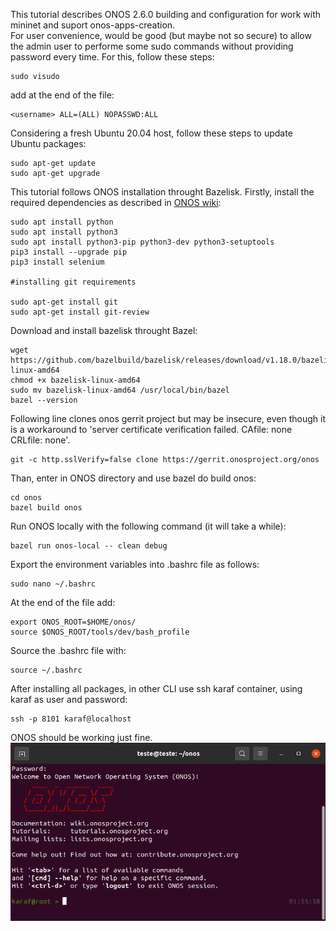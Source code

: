This tutorial describes ONOS 2.6.0 building and configuration for work with mininet and suport onos-apps-creation.<br/>
For user convenience, would be good (but maybe not so secure) to allow the admin user to performe some sudo commands without providing password every time. For this, follow these steps:


```sheel
sudo visudo
```


add at the end of the file:
```
<username> ALL=(ALL) NOPASSWD:ALL
```

Considering a fresh Ubuntu 20.04 host, follow these steps to update Ubuntu packages:

```sheel
sudo apt-get update
sudo apt-get upgrade
```
This tutorial follows ONOS installation throught Bazelisk. Firstly, install the required dependencies as described in [ONOS wiki](https://wiki.onosproject.org/display/ONOS/Installing+required+tools):

```
sudo apt install python
sudo apt install python3
sudo apt install python3-pip python3-dev python3-setuptools
pip3 install --upgrade pip
pip3 install selenium

#installing git requirements

sudo apt-get install git
sudo apt-get install git-review
```


Download and install bazelisk throught Bazel:


```
wget https://github.com/bazelbuild/bazelisk/releases/download/v1.18.0/bazelisk-linux-amd64
chmod +x bazelisk-linux-amd64
sudo mv bazelisk-linux-amd64 /usr/local/bin/bazel
bazel --version
```

Following line clones onos gerrit project but may be insecure, even though it is a workaround to 'server certificate verification failed. CAfile: none CRLfile: none'.


```
git -c http.sslVerify=false clone https://gerrit.onosproject.org/onos
```

Than, enter in ONOS directory and use bazel do build onos:


```
cd onos
bazel build onos
```

Run ONOS locally with the following command (it will take a while):


```
bazel run onos-local -- clean debug
```


Export the environment variables into .bashrc file as follows:


```
sudo nano ~/.bashrc
```

At the end of the file add:


```
export ONOS_ROOT=$HOME/onos/
source $ONOS_ROOT/tools/dev/bash_profile
```


Source the .bashrc file with:


```
source ~/.bashrc
```

After installing all packages, in other CLI use ssh karaf container, using karaf as user and password:

```
ssh -p 8101 karaf@localhost
```

ONOS should be working just fine.
![file](https://github.com/alemilan/Software-Defined-Networks---SDN/blob/main/Tutorials/onos.png)
